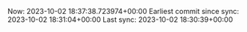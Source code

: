 Now: 2023-10-02 18:37:38.723974+00:00 Earliest commit since sync: 2023-10-02 18:31:04+00:00 Last sync: 2023-10-02 18:30:39+00:00
